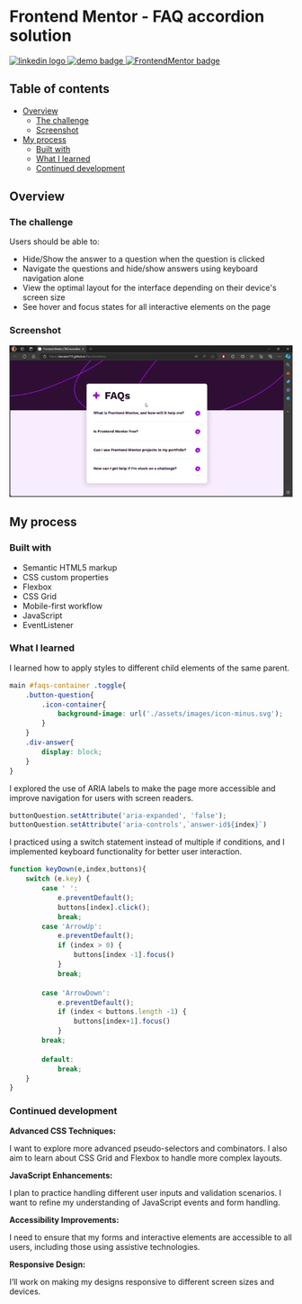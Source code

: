 # Frontend Mentor - FAQ accordion solution

<div align="left">
  <a href="https://www.linkedin.com/in/danae-lescano-salvatierra" target="_blank">
    <img src="https://img.shields.io/static/v1?message=LinkedIn&logo=linkedin&label=&color=0077B5&logoColor=white&labelColor=&style=for-the-badge" height="25" alt="linkedin logo"/>
  </a>
  <a href="https://lescano713.github.io/Faq-Accordion/" target="_blank">
    <img src="https://img.shields.io/static/v1?message=Demo&label=&color=6A0DAD&logoColor=white&labelColor=&style=for-the-badge" height="25" alt="demo badge"/>
  </a>
  <a href="https://www.frontendmentor.io/profile/Lescano713" target="_blank">
    <img src="https://img.shields.io/static/v1?message=Frontend%20Mentor&label=&color=ff1538&logoColor=white&labelColor=&style=for-the-badge" height="25" alt="FrontendMentor badge"/>
  </a>
</div>

## Table of contents

- [Overview](#overview)
  - [The challenge](#the-challenge)
  - [Screenshot](#screenshot)
- [My process](#my-process)
  - [Built with](#built-with)
  - [What I learned](#what-i-learned)
  - [Continued development](#continued-development)

## Overview

### The challenge

Users should be able to:

- Hide/Show the answer to a question when the question is clicked
- Navigate the questions and hide/show answers using keyboard navigation alone
- View the optimal layout for the interface depending on their device's screen size
- See hover and focus states for all interactive elements on the page

### Screenshot

![](./screenshot/desktop.gif)



## My process

### Built with

- Semantic HTML5 markup
- CSS custom properties
- Flexbox
- CSS Grid
- Mobile-first workflow
- JavaScript
- EventListener


### What I learned

<p>I learned how to apply styles to different child elements of the same parent.</p>

```css
main #faqs-container .toggle{
    .button-question{
        .icon-container{
            background-image: url('./assets/images/icon-minus.svg');
        }
    }
    .div-answer{
        display: block;
    }
}
```
<p>I explored the use of ARIA labels to make the page more accessible and improve navigation for users with screen readers.</p>

```js
buttonQuestion.setAttribute('aria-expanded', 'false');
buttonQuestion.setAttribute('aria-controls',`answer-id${index}`)
```
<p>I practiced using a switch statement instead of multiple if conditions, and I implemented keyboard functionality for better user interaction.</p>

```js
function keyDown(e,index,buttons){
    switch (e.key) {
        case ' ':
            e.preventDefault();
            buttons[index].click();
            break;
        case 'ArrowUp':
            e.preventDefault();
            if (index > 0) {
                buttons[index -1].focus()
            }
            break;

        case 'ArrowDown':
            e.preventDefault();
            if (index < buttons.length -1) {
                buttons[index+1].focus()
            }
        break;
    
        default:
            break;
    }
}
```



### Continued development

<b>Advanced CSS Techniques:</b>
<p>I want to explore more advanced pseudo-selectors and combinators. I also aim to learn about CSS Grid and Flexbox to handle more complex layouts.</p>

<b>JavaScript Enhancements:</b>
<p>I plan to practice handling different user inputs and validation scenarios. I want to refine my understanding of JavaScript events and form handling.</p>

<b>Accessibility Improvements:</b>
<p>I need to ensure that my forms and interactive elements are accessible to all users, including those using assistive technologies.</p>

<b>Responsive Design:</b>
<p>I’ll work on making my designs responsive to different screen sizes and devices.</p>




